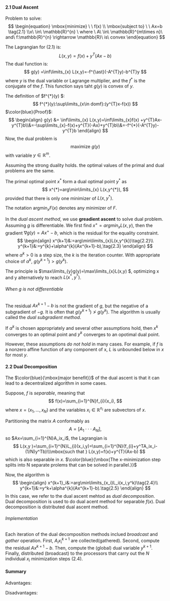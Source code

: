 #### 2.1 Dual Ascent 

Problem to solve:
$$
\begin{equation}
\mbox{minimize} \ \ f(x) \\
\mbox{subject  to} \ \ Ax=b  \tag{2.1}
\\x\ \in\ \mathbb{R}^{n} \ where \ A\  \in\  \mathbb{R}^{m\times n}\ and\ f:\mathbb{R}^{n} \rightarrow \mathbb{R}\ is\ convex
\end{equation}
$$


The Lagrangian for (2.1) is:
$$
L(x,y)=f(x)+y^{T}(Ax-b) 
$$
The dual function is:
$$
g(y) =\inf\limits_{x} L(x,y)=-f^{\ast}(-A^{T}y)-b^{T}y
$$
where $y$ is the dual variable or Lagrange multiplier, and the $f^*$ is the conjugate of the $f$. This function says taht $g(y)$ is convex of $y$.

 The definition of $f^{*}(y) $:
$$
f^{*}(y):\sup\limits_{x\in domf}:(y^{T}x-f(x))
$$
$\color{blue}{Proof}$:
$$
\begin{align}
g(y) &= \inf\limits_{x} L(x,y)=\inf\limits_{x}f(x) +y^{T}Ax-y^{T}b\\&=-\sup\limits_{x}-f(x)+y^{T}(-Ax)+y^{T}b\\&=-f^{*}(-A^{T}y)-y^{T}b
\end{align}
$$
Now, the dual problem is 
$$
\mbox{maximize} \ g(y)
$$
with variable $y\in \mathbb{R}^{m}$.

Assuming the strong duality holds. the optimal values of the primal and dual problems are the same.

The primal optimal point $x^{*}$ form a dual optimal point $y^{*}$ as 
$$
x^{*}=arg\min\limits_{x} L(x,y^{*}),
$$
provided that there is only one minimizer of $L(x,y^{*})$. 

The notation $\mbox{argmin}_{x}F(x)$ denotes any minimizer of $F$. 

In the $dual\ ascent\ method$, we use **greadient ascent** to solve dual problem. Assuming $g$ is differentiable. We first find $x^{+}=argmin_{x}L(x,y)$, then the gradient $\nabla g(y)=Ax^{+}-b$, which is the residual for the equality constraint. 
$$
\begin{align}
x^{k+1}&:=arg\min\limits_{x}L(x,y^{k})\tag{2.2}\\
y^{k+1}&:=y^{k}+\alpha^{k}(Ax^{k+1}-b),\tag{2.3}
\end{align}
$$
where $\alpha^{k}>0$ is a step size, the $k$ is the iteration counter. With appropriate choice of $\alpha^{k}$, $g(y^{k+1})>g(y^{k})$. 

The principle is $\max\limits_{y}g(y)=\max\limits_{x}L(x,y) $, optimizing x and y alternatively to reach $L(x^{*},y^{*})$. 

###### When $g$ is not differentiable 

The residual $Ax^{k+1}-b$ is not the gradient of $g$, but the negative of a subgradient of $-g$.  It is often that $g(y^{k+1})\ngtr g(y^{k})$. The algorithm is usually called the $dual\ subgradient\ method$. 

If $\alpha^{k}$ is chosen appropriately and several other assumptions hold, then $x^{k}$ converges to an optimal point and $y^{k}$ converges to an opotimal dual point. 

However, these assumptions *do not hold* in many cases. For example,  if $f$ is a nonzero affine function of any component of x, $L$ is unbounded below in $x$ for most $y$. 

#### 2.2 Dual Decomposition 

The $\color{blue}{\mbox{major benefit}}$ of the dual ascent is that it can lead to a decentralized algorithm in some cases.

Suppose, $f$ is *separable*, meaning that
$$
f(x)=\sum_{i=1}^{N}f_{i}(x_i),
$$
where $x=(x_1,…,x_N)$ and the variables $x_i\in\mathbb{R}^{n_i}$ are subvectors of $x$. 

Partitioning the matrix $A$ conformably as 
$$
A=[A_1\cdot\cdot\cdot A_N],
$$
so $Ax=\sum_{i=1}^{N}A_ix_i$, the Lagrangian is 
$$
L(x,y )=\sum_{i=1}^{N}L_{i}(x_i,y)=\sum_{i=1}^{N}(f_{i}+y^TA_ix_i-(1/N)y^Tb)\\\mbox{such that } L(x,y)=f(x)+y^{T}(Ax-b)
$$
which is also separable in $x$. $\color{blue}{\mbox{The x-minimization step splits into N separate prolems that can be solved in parallel.}}$

Now, the algorithm is 
$$
\begin{align}
x^{k+1}_i&:=arg\min\limits_{x_i}L_i(x_i,y^k)\tag{2.4}\\
y^{k+1}&:=y^k+\alpha^{k}(Ax^{k+1}-b).\tag{2.5}
\end{align}
$$
In this case, we refer to the dual ascent mehtod as *dual decomposition*. Dual decomposition is used to do dual acent method for separable $f(x)$. Dual decomposition is distributed dual ascent method. 

###### Implementation

Each iteration of the dual decomposition methods inclued *broadcast* and *gather* operation.  First, $A_ix_i^{k+1}$ are collected(gathered). Second, compute the residual $Ax^{k+1}-b$.  Then, compute the (global) dual variable $y^{k+1}$. Finally, distributed (broadcast)  to the processors that carry out the $N$ individual $x_i$ minimization steps (2.4). 

#### Summary

Advantages: 

Disadvantages: